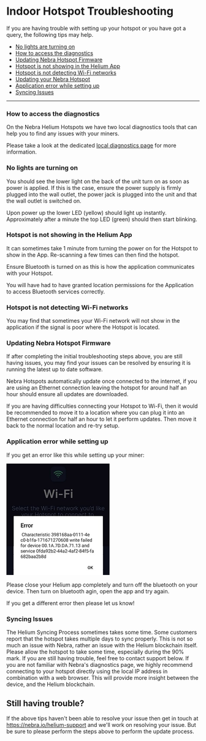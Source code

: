 # Indoor Hotspot Troubleshooting

If you are having trouble with setting up your hotspot or you have got a query, the following tips may help.




* [No lights are turning on](#no-lights-are-turning-on) 
* [How to access the diagnostics](#how-to-access-the-diagnostics) 
* [Updating Nebra Hotspot Firmware](#updating-nebra-hotspot-firmware)
* [Hotspot is not showing in the Helium App](#hotspot-is-not-showing-in-the-helium-app)
* [Hotspot is not detecting Wi-Fi networks](#hotspot-is-not-detecting-wi-fi-networks)
* [Updating your Nebra Hotspot](#updating-your-Nebra-Hotspot)
* [Application error while setting up](#application-error-while-setting-up)
* [Syncing Issues](#syncing-issues)

<hr>

### How to access the diagnostics


On the Nebra Helium Hotspots we have two local diagnostics tools that can help you to find any issues with your miners.
  
Please take a look at the dedicated [local diagnostics page](../handy-guides/local-diagnostics.md) for more information.



### No lights are turning on


You should see the lower light on the back of the unit turn on as soon as power is applied.
If this is the case, ensure the power supply is firmly plugged into the wall outlet, the power jack is plugged into the unit and that the wall outlet is switched on.

Upon power up the lower LED (yellow) should light up instantly. Approximately after a minute the top LED (green) should then start blinking.



### Hotspot is not showing in the Helium App


It can sometimes take 1 minute from turning the power on for the Hotspot to show in the App.
Re-scanning a few times can then find the hotspot.

Ensure Bluetooth is turned on as this is how the application communicates with your Hotspot.

You will have had to have granted location permissions for the Application to access Bluetooth services correctly.



### Hotspot is not detecting Wi-Fi networks

You may find that sometimes your Wi-Fi network will not show in the application if the signal is poor where the Hotspot is located.


### Updating Nebra Hotspot Firmware

If after completing the initial troubleshooting steps above, you are still having issues, you may find your issues can be resolved by ensuring it is running the latest up to date software.

Nebra Hotspots automatically update once connected to the internet, if you are using an Ethernet connection leaving the hotspot for around half an hour should ensure all updates are downloaded.

If you are having difficulties connecting your Hotspot to Wi-Fi, then it would be recommended to move it to a location where you can plug it into an Ethernet connection for half an hour to let it perform updates. Then move it back to the normal location and re-try setup.



### Application error while setting up


If you get an error like this while setting up your miner:

![Bluetooth Error](../media/photos/troubleshooting/bluetooth_error.jpg)

Please close your Helium app completely and turn off the bluetooth on your device. Then turn on bluetooth agin, open the app and try again. 

If you get a different error then please let us know!


### Syncing Issues


The Helium Syncing Process sometimes takes some time. Some customers report that the hotspot takes multiple days to sync properly. This is not so much an issue with Nebra, rather an issue with the Helium blockchain itself. Please allow the hotspot to take some time, especially during the 90% mark. If you are still having trouble, feel free to contact support below. If you are not familiar with Nebra's diagnostics page, we highly recommend connecting to your hotspot directly using the local IP address in combination with a web browser. This will provide more insight between the device, and the Helium blockchain.


## Still having trouble?

If the above tips haven't been able to resolve your issue then get in touch at https://nebra.io/helium-support and we'll work on resolving your issue. But be sure to please perform the steps above to perform the update process.
